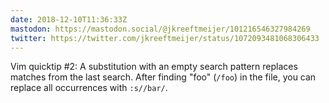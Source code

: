 ```yaml
---
date: 2018-12-10T11:36:33Z
mastodon: https://mastodon.social/@jkreeftmeijer/101216546327984269
twitter: https://twitter.com/jkreeftmeijer/status/1072093481068306433
---
```

Vim quicktip #2: A substitution with an empty search pattern replaces matches from the last search. After finding "foo" (`/foo`) in the file, you can replace all occurrences with `:s//bar/`.
